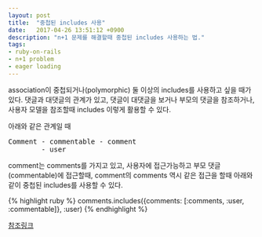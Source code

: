 ```yaml
---
layout: post
title:  "중첩된 includes 사용"
date:   2017-04-26 13:51:12 +0900
description: "n+1 문제를 해결할때 중첩된 includes 사용하는 법."
tags:
- ruby-on-rails
- n+1 problem
- eager loading
---
```


association이 중첩되거나(polymorphic) 둘 이상의 includes를 사용하고 싶을 때가 있다. 댓글과 대댓글의 관계가 있고, 댓글이 대댓글을 보거나 부모의 댓글을 참조하거나, 사용자 모델을 참조할때 includes 이렇게 활용할 수 있다.

아래와 같은 관계일 때
<pre>
Comment - commentable - comment
        - user
</pre>

comment는 comments를 가지고 있고, 사용자에 접근가능하고 부모 댓글(commentable)에 접근할때, comment의 comments 역시 같은 접근을 할때 아래와 같이 중첩된 includes를 사용할 수 있다.

{% highlight ruby %}
comments.includes({comments: [:comments, :user, :commentable]}, :user)
{% endhighlight %}


[참조링크][참조링크]


[참조링크]: http://stackoverflow.com/questions/24397640/rails-nested-includes-on-active-records